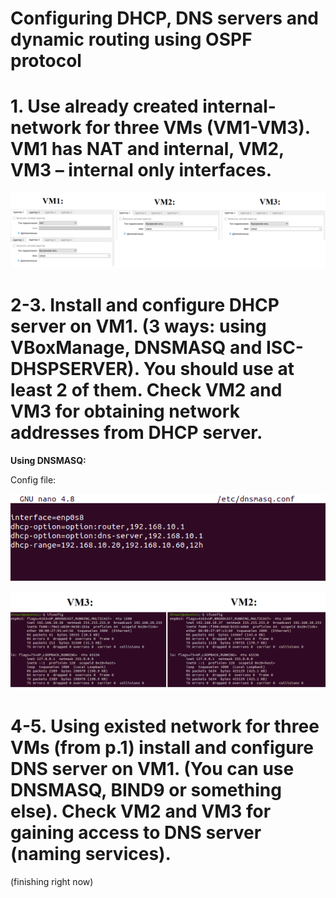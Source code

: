 # Configuring DHCP, DNS servers and dynamic routing using OSPF protocol

# 1. Use already created internal-network for three VMs (VM1-VM3). VM1 has NAT and internal, VM2, VM3 – internal only interfaces.
<p><img src="screenshots/1.png"/></p>

# 2-3. Install and configure DHCP server on VM1. (3 ways: using VBoxManage, DNSMASQ and ISC-DHSPSERVER). You should use at least 2 of them. Check VM2 and VM3 for obtaining network addresses from DHCP server.
**Using DNSMASQ:**

Config file:
<p><img src="screenshots/2.png"/></p>
<p><img src="screenshots/3.png"/></p>

# 4-5. Using existed network for three VMs (from p.1) install and configure DNS server on VM1. (You can use DNSMASQ, BIND9 or something else). Check VM2 and VM3 for gaining access to DNS server (naming services).
(finishing right now)
